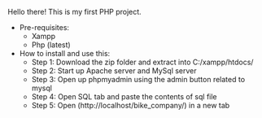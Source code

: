 Hello there! 
This is my first PHP project.

- Pre-requisites:
  - Xampp
  - Php (latest)
- How to install and use this:
  - Step 1: Download the zip folder and extract into C:/xampp/htdocs/
  - Step 2: Start up Apache server and MySql server
  - Step 3: Open up phpmyadmin using the admin button related to mysql
  - Step 4: Open SQL tab and paste the contents of sql file
  - Step 5: Open (http://localhost/bike_company/) in a new tab

